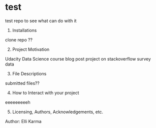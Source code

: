 # test
test repo to see what can do with it


1. Installations

clone repo ??


2. Project Motivation

Udacity Data Science course blog post project on stackoverflow survey data


3. File Descriptions

submitted files??

4. How to Interact with your project

eeeeeeeeeh

5. Licensing, Authors, Acknowledgements, etc.

Author: Elli Karma

